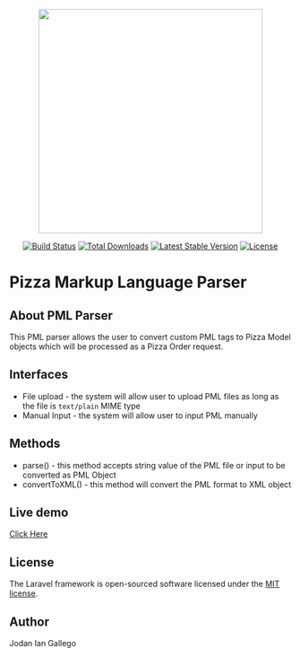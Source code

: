 <p align="center"><a href="https://laravel.com" target="_blank"><img src="https://raw.githubusercontent.com/laravel/art/master/logo-lockup/5%20SVG/2%20CMYK/1%20Full%20Color/laravel-logolockup-cmyk-red.svg" width="400"></a></p>

<p align="center">
<a href="https://travis-ci.org/laravel/framework"><img src="https://travis-ci.org/laravel/framework.svg" alt="Build Status"></a>
<a href="https://packagist.org/packages/laravel/framework"><img src="https://img.shields.io/packagist/dt/laravel/framework" alt="Total Downloads"></a>
<a href="https://packagist.org/packages/laravel/framework"><img src="https://img.shields.io/packagist/v/laravel/framework" alt="Latest Stable Version"></a>
<a href="https://packagist.org/packages/laravel/framework"><img src="https://img.shields.io/packagist/l/laravel/framework" alt="License"></a>
</p>

# Pizza Markup Language Parser

## About PML Parser

This PML parser allows the user to convert custom PML tags to Pizza Model objects which will be processed
as a Pizza Order request.

## Interfaces

- File upload - the system will allow user to upload PML files as long as the file is `text/plain` MIME type
- Manual Input - the system will allow user to input PML manually

## Methods

- parse() - this method accepts string value of the PML file or input to be converted as PML Object
- convertToXML() - this method will convert the PML format to XML object

## Live demo
[Click Here](https://floating-everglades-15176.herokuapp.com/)

## License

The Laravel framework is open-sourced software licensed under the [MIT license](https://opensource.org/licenses/MIT).

## Author

Jodan Ian Gallego
